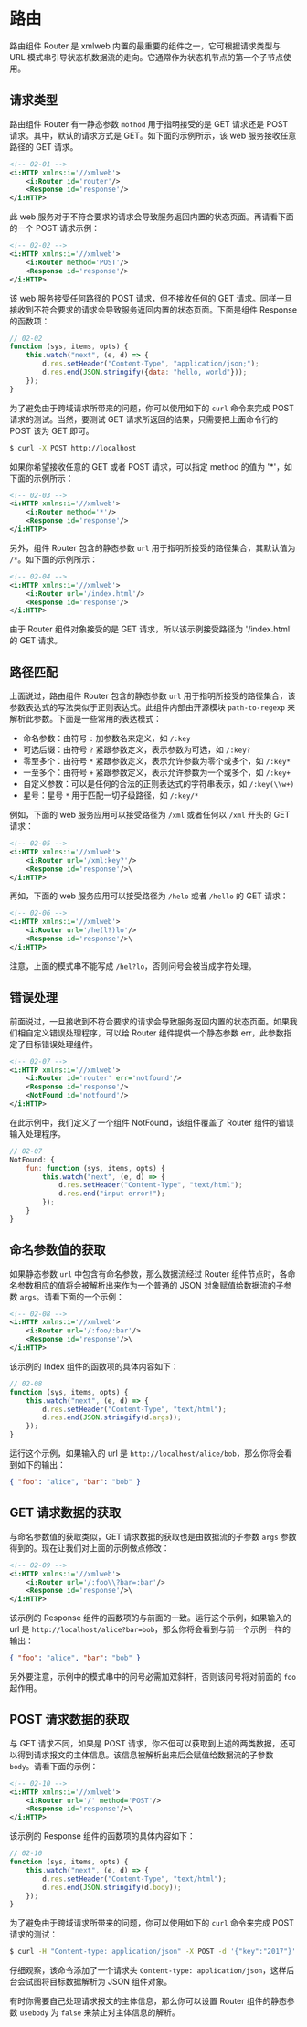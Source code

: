 # 路由

路由组件 Router 是 xmlweb 内置的最重要的组件之一，它可根据请求类型与 URL 模式串引导状态机数据流的走向。它通常作为状态机节点的第一个子节点使用。

## 请求类型

路由组件 Router 有一静态参数 `mothod` 用于指明接受的是 GET 请求还是 POST 请求。其中，默认的请求方式是 GET。如下面的示例所示，该 web 服务接收任意路径的 GET 请求。

```xml
<!-- 02-01 -->
<i:HTTP xmlns:i='//xmlweb'>
    <i:Router id='router'/>
    <Response id='response'/>
</i:HTTP>
```

此 web 服务对于不符合要求的请求会导致服务返回内置的状态页面。再请看下面的一个 POST 请求示例：

```xml
<!-- 02-02 -->
<i:HTTP xmlns:i='//xmlweb'>
    <i:Router method='POST'/>
    <Response id='response'/>
</i:HTTP>
```

该 web 服务接受任何路径的 POST 请求，但不接收任何的 GET 请求。同样一旦接收到不符合要求的请求会导致服务返回内置的状态页面。下面是组件 Response 的函数项：

```js
// 02-02
function (sys, items, opts) {
    this.watch("next", (e, d) => {
        d.res.setHeader("Content-Type", "application/json;");
        d.res.end(JSON.stringify({data: "hello, world"}));
    });
}
```

为了避免由于跨域请求所带来的问题，你可以使用如下的 `curl` 命令来完成 POST 请求的测试。当然，要测试 GET 请求所返回的结果，只需要把上面命令行的 POST 该为 GET 即可。

```bash
$ curl -X POST http://localhost
```

如果你希望接收任意的 GET 或者 POST 请求，可以指定 method 的值为 '*'，如下面的示例所示：

```xml
<!-- 02-03 -->
<i:HTTP xmlns:i='//xmlweb'>
    <i:Router method='*'/>
    <Response id='response'/>
</i:HTTP>
```

另外，组件 Router 包含的静态参数 `url` 用于指明所接受的路径集合，其默认值为 `/*`。如下面的示例所示：

```xml
<!-- 02-04 -->
<i:HTTP xmlns:i='//xmlweb'>
    <i:Router url='/index.html'/>
    <Response id='response'/>
</i:HTTP>
```

由于 Router 组件对象接受的是 GET 请求，所以该示例接受路径为 '/index.html' 的 GET 请求。

## 路径匹配

上面说过，路由组件 Router 包含的静态参数 `url` 用于指明所接受的路径集合，该参数表达式的写法类似于正则表达式。此组件内部由开源模块 `path-to-regexp` 来解析此参数。下面是一些常用的表达模式：

- 命名参数：由符号 `:` 加参数名来定义，如 `/:key`
- 可选后缀：由符号 `?` 紧跟参数定义，表示参数为可选，如 `/:key?`
- 零至多个：由符号 `*` 紧跟参数定义，表示允许参数为零个或多个，如 `/:key*`
- 一至多个：由符号 `+` 紧跟参数定义，表示允许参数为一个或多个，如 `/:key+`
- 自定义参数：可以是任何的合法的正则表达式的字符串表示，如 `/:key(\\w+)`
- 星号：星号 `*` 用于匹配一切子级路径，如 `/:key/*`

例如，下面的 web 服务应用可以接受路径为 `/xml` 或者任何以 `/xml` 开头的 GET 请求：

```xml
<!-- 02-05 -->
<i:HTTP xmlns:i='//xmlweb'>
    <i:Router url='/xml:key?'/>
    <Response id='response'/>\
</i:HTTP>
```

再如，下面的 web 服务应用可以接受路径为 `/helo` 或者 `/hello` 的 GET 请求：

```xml
<!-- 02-06 -->
<i:HTTP xmlns:i='//xmlweb'>
    <i:Router url='/he(l?)lo'/>
    <Response id='response'/>\
</i:HTTP>
```

注意，上面的模式串不能写成 `/hel?lo`，否则问号会被当成字符处理。

## 错误处理

前面说过，一旦接收到不符合要求的请求会导致服务返回内置的状态页面。如果我们相自定义错误处理程序，可以给 Router 组件提供一个静态参数 err，此参数指定了目标错误处理组件。

```xml
<!-- 02-07 -->
<i:HTTP xmlns:i='//xmlweb'>
    <i:Router id='router' err='notfound'/>
    <Response id='response'/>
    <NotFound id='notfound'/>
</i:HTTP>
```

在此示例中，我们定义了一个组件 NotFound，该组件覆盖了 Router 组件的错误输入处理程序。

```js
// 02-07
NotFound: {
	fun: function (sys, items, opts) {
		this.watch("next", (e, d) => {
			d.res.setHeader("Content-Type", "text/html");
			d.res.end("input error!");
		});
	}
}
```

## 命名参数值的获取

如果静态参数 `url` 中包含有命名参数，那么数据流经过 Router 组件节点时，各命名参数相应的值将会被解析出来作为一个普通的 JSON 对象赋值给数据流的子参数 `args`。请看下面的一个示例：

```xml
<!-- 02-08 -->
<i:HTTP xmlns:i='//xmlweb'>
    <i:Router url='/:foo/:bar'/>
    <Response id='response'/>\
</i:HTTP>
```

该示例的 Index 组件的函数项的具体内容如下：

```js
// 02-08
function (sys, items, opts) {
    this.watch("next", (e, d) => {
        d.res.setHeader("Content-Type", "text/html");
        d.res.end(JSON.stringify(d.args));
    });
}
```

运行这个示例，如果输入的 url 是 `http://localhost/alice/bob`，那么你将会看到如下的输出：

```json
{ "foo": "alice", "bar": "bob" }
```

## GET 请求数据的获取

与命名参数值的获取类似，GET 请求数据的获取也是由数据流的子参数 `args` 参数得到的。现在让我们对上面的示例做点修改：

```xml
<!-- 02-09 -->
<i:HTTP xmlns:i='//xmlweb'>
    <i:Router url='/:foo\\?bar=:bar'/>
    <Response id='response'/>\
</i:HTTP>
```

该示例的 Response 组件的函数项的与前面的一致。运行这个示例，如果输入的 url 是 `http://localhost/alice?bar=bob`，那么你将会看到与前一个示例一样的输出：

```json
{ "foo": "alice", "bar": "bob" }
```

另外要注意，示例中的模式串中的问号必需加双斜杆，否则该问号将对前面的 `foo` 起作用。

## POST 请求数据的获取

与 GET 请求不同，如果是 POST 请求，你不但可以获取到上述的两类数据，还可以得到请求报文的主体信息。该信息被解析出来后会赋值给数据流的子参数 `body`。请看下面的示例：

```xml
<!-- 02-10 -->
<i:HTTP xmlns:i='//xmlweb'>
    <i:Router url='/' method='POST'/>
    <Response id='response'/>\
</i:HTTP>
```

该示例的 Response 组件的函数项的具体内容如下：

```js
// 02-10
function (sys, items, opts) {
    this.watch("next", (e, d) => {
        d.res.setHeader("Content-Type", "text/html");
        d.res.end(JSON.stringify(d.body));
    });
}
```

为了避免由于跨域请求所带来的问题，你可以使用如下的 `curl` 命令来完成 POST 请求的测试：

```bash
$ curl -H "Content-type: application/json" -X POST -d '{"key":"2017"}' http://localhost
```

仔细观察，该命令添加了一个请求头 `Content-type: application/json`，这样后台会试图将目标数据解析为 JSON 组件对象。

有时你需要自己处理请求报文的主体信息，那么你可以设置 Router 组件的静态参数 `usebody` 为 `false` 来禁止对主体信息的解析。